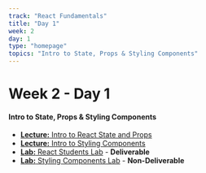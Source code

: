```yaml
---
track: "React Fundamentals"
title: "Day 1"
week: 2
day: 1
type: "homepage"
topics: "Intro to State, Props & Styling Components"
---
```



# Week 2 - Day 1

#### Intro to State, Props & Styling Components
- [**Lecture:** Intro to React State and Props](/react-fundamentals/week-2/day-1/lecture-materials/intro-to-react-state-and-props)
- [**Lecture:** Intro to Styling Components](/react-fundamentals/week-2/day-1/lecture-materials/intro-to-styling-components/)
- [**Lab:** React Students Lab](/react-fundamentals/week-2/day-1/labs/react-students-lab/) - **Deliverable**
- [**Lab:** Styling Components Lab](/react-fundamentals/week-2/day-1/labs/styling-components-lab/) - **Non-Deliverable**
